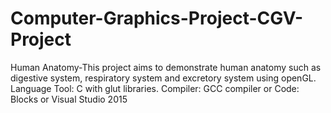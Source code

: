 # Computer-Graphics-Project-CGV-Project
Human Anatomy-This project aims to demonstrate human anatomy such as digestive system, respiratory system   and excretory system using openGL. Language Tool: C with glut libraries.  Compiler: GCC compiler or Code: Blocks or Visual Studio 2015
